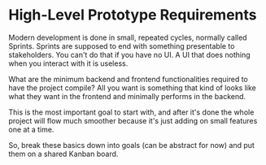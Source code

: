 # High-Level Prototype Requirements
Modern development is done in small, repeated cycles, normally called Sprints. Sprints are supposed to end with something presentable to stakeholders. You can't do that if you have no UI. A UI that does nothing when you interact with it is useless.

What are the minimum backend and frontend functionalities required to have the project compile? All you want is something that kind of looks like what they want in the frontend and minimally performs in the backend.

This is the most important goal to start with, and after it's done the whole project will flow much smoother because it's just adding on small features one at a time.

So, break these basics down into goals (can be abstract for now) and put them on a shared Kanban board.
